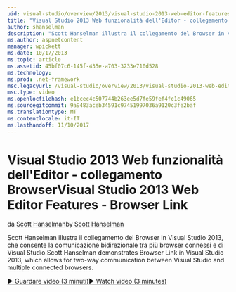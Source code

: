 ```yaml
---
uid: visual-studio/overview/2013/visual-studio-2013-web-editor-features-browser-link
title: "Visual Studio 2013 Web funzionalità dell'Editor - collegamento Browser | Documenti Microsoft"
author: shanselman
description: "Scott Hanselman illustra il collegamento del Browser in Visual Studio 2013, che consente la comunicazione bidirezionale tra più browser connessi e di Visual Studio..."
ms.author: aspnetcontent
manager: wpickett
ms.date: 10/17/2013
ms.topic: article
ms.assetid: 45bf07c6-145f-435e-a703-3233e710d528
ms.technology: 
ms.prod: .net-framework
msc.legacyurl: /visual-studio/overview/2013/visual-studio-2013-web-editor-features-browser-link
msc.type: video
ms.openlocfilehash: e1bcec4c507744b263ee5d7fe59fef4fc1c49065
ms.sourcegitcommit: 9a9483aceb34591c97451997036a9120c3fe2baf
ms.translationtype: MT
ms.contentlocale: it-IT
ms.lasthandoff: 11/10/2017
---
```

<a name="visual-studio-2013-web-editor-features---browser-link"></a><span data-ttu-id="71e34-103">Visual Studio 2013 Web funzionalità dell'Editor - collegamento Browser</span><span class="sxs-lookup"><span data-stu-id="71e34-103">Visual Studio 2013 Web Editor Features - Browser Link</span></span>
====================
<span data-ttu-id="71e34-104">da [Scott Hanselman](https://github.com/shanselman)</span><span class="sxs-lookup"><span data-stu-id="71e34-104">by [Scott Hanselman](https://github.com/shanselman)</span></span>

<span data-ttu-id="71e34-105">Scott Hanselman illustra il collegamento del Browser in Visual Studio 2013, che consente la comunicazione bidirezionale tra più browser connessi e di Visual Studio.</span><span class="sxs-lookup"><span data-stu-id="71e34-105">Scott Hanselman demonstrates Browser Link in Visual Studio 2013, which allows for two-way communication between Visual Studio and multiple connected browsers.</span></span>

[<span data-ttu-id="71e34-106">&#9654; Guardare video (3 minuti)</span><span class="sxs-lookup"><span data-stu-id="71e34-106">&#9654; Watch video (3 minutes)</span></span>](https://channel9.msdn.com/Blogs/ASP-NET-Site-Videos/visual-studio-2013-web-editor-features-browser-link)
